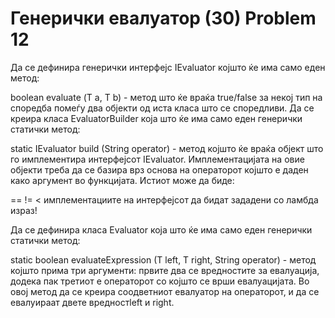 # Генерички евалуатор (30) Problem 12 
Да се дефинира генерички интерфејс IEvaluator којшто ќе има само еден метод:

boolean evaluate (Т a, Т b) - метод што ќе враќа true/false за некој тип на споредба помеѓу два објекти од иста класа што се споредливи.
Да се креира класа EvaluatorBuilder која што ќе има само еден генерички статички метод:

static IEvaluator build (String operator) - метод којшто ќе враќа објект што го имплементира интерфејсот IEvaluator. Имплементацијата на овие објекти треба да се базира врз основа на операторот којшто е даден како аргумент во функцијата. Истиот може да биде:

>
==
!=
<
имплементациите на интерфејсот да бидат зададени со ламбда израз!

Да се дефинира класа Evaluator која што ќе има само еден генерички статички метод:

static boolean evaluateExpression (T left, T right, String operator) - метод којшто прима три аргументи: првите два се вредностите за евалуација, додека пак третиот е операторот со којшто се врши евалуацијата. Во овој метод да се креира соодветниот евалуатор на операторот, и да се евалуираат двете вредностleft и right.